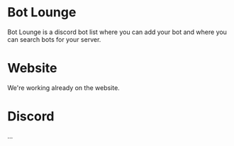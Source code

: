 # Bot Lounge 

Bot Lounge is a discord bot list where you can add your bot and where you can search bots for your server.


# Website
We're working already on the website.

# Discord
...
